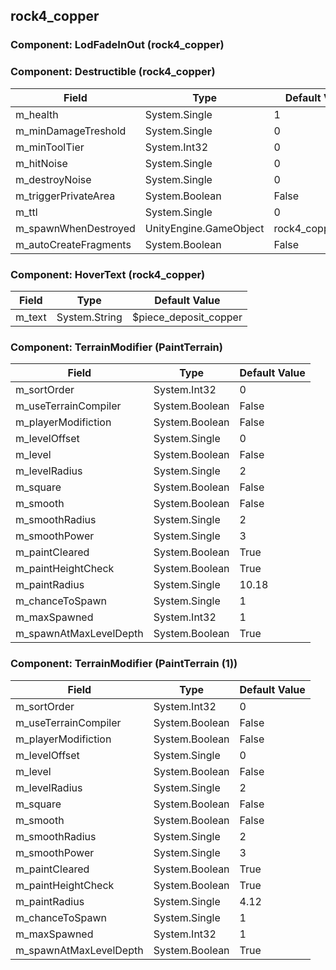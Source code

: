 ## rock4_copper

### Component: LodFadeInOut (rock4_copper)

### Component: Destructible (rock4_copper)

|Field|Type|Default Value|
|---|---|---|
|m_health|System.Single|1|
|m_minDamageTreshold|System.Single|0|
|m_minToolTier|System.Int32|0|
|m_hitNoise|System.Single|0|
|m_destroyNoise|System.Single|0|
|m_triggerPrivateArea|System.Boolean|False|
|m_ttl|System.Single|0|
|m_spawnWhenDestroyed|UnityEngine.GameObject|rock4_copper_frac|
|m_autoCreateFragments|System.Boolean|False|

### Component: HoverText (rock4_copper)

|Field|Type|Default Value|
|---|---|---|
|m_text|System.String|$piece_deposit_copper|

### Component: TerrainModifier (PaintTerrain)

|Field|Type|Default Value|
|---|---|---|
|m_sortOrder|System.Int32|0|
|m_useTerrainCompiler|System.Boolean|False|
|m_playerModifiction|System.Boolean|False|
|m_levelOffset|System.Single|0|
|m_level|System.Boolean|False|
|m_levelRadius|System.Single|2|
|m_square|System.Boolean|False|
|m_smooth|System.Boolean|False|
|m_smoothRadius|System.Single|2|
|m_smoothPower|System.Single|3|
|m_paintCleared|System.Boolean|True|
|m_paintHeightCheck|System.Boolean|True|
|m_paintRadius|System.Single|10.18|
|m_chanceToSpawn|System.Single|1|
|m_maxSpawned|System.Int32|1|
|m_spawnAtMaxLevelDepth|System.Boolean|True|

### Component: TerrainModifier (PaintTerrain (1))

|Field|Type|Default Value|
|---|---|---|
|m_sortOrder|System.Int32|0|
|m_useTerrainCompiler|System.Boolean|False|
|m_playerModifiction|System.Boolean|False|
|m_levelOffset|System.Single|0|
|m_level|System.Boolean|False|
|m_levelRadius|System.Single|2|
|m_square|System.Boolean|False|
|m_smooth|System.Boolean|False|
|m_smoothRadius|System.Single|2|
|m_smoothPower|System.Single|3|
|m_paintCleared|System.Boolean|True|
|m_paintHeightCheck|System.Boolean|True|
|m_paintRadius|System.Single|4.12|
|m_chanceToSpawn|System.Single|1|
|m_maxSpawned|System.Int32|1|
|m_spawnAtMaxLevelDepth|System.Boolean|True|

